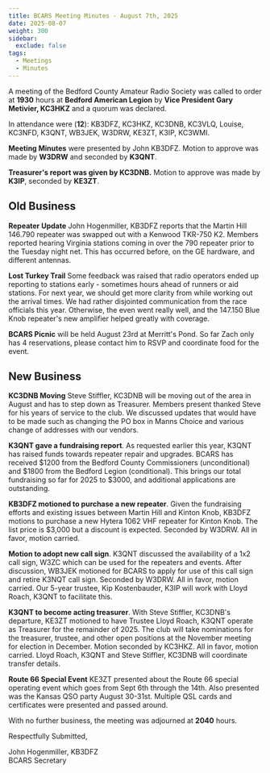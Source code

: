 ```yaml
---
title: BCARS Meeting Minutes - August 7th, 2025
date: 2025-08-07
weight: 300
sidebar:
  exclude: false
tags:
  - Meetings
  - Minutes
---
```


A meeting of the Bedford County Amateur Radio Society was called to order at **1930** hours at **Bedford American Legion** by **Vice President Gary Metivier, KC3HKZ** and a quorum was declared.

In attendance were (**12**): <!--more--> KB3DFZ, KC3HKZ, KC3DNB, KC3VLQ, Louise, KC3NFD, K3QNT, WB3JEK, W3DRW, KE3ZT, K3IP, KC3WMI.

**Meeting Minutes** were presented by John KB3DFZ. Motion to approve was made by **W3DRW** and seconded by **K3QNT**.

**Treasurer's report was given by KC3DNB.**  Motion to approve was made by **K3IP**, seconded by **KE3ZT**.

## Old Business

**Repeater Update** John Hogenmiller, KB3DFZ reports that the Martin Hill 146.790 repeater was swapped out with a Kenwood TKR-750 K2. Members reported hearing Virginia stations coming in over the 790 repeater prior to the Tuesday night net.  This has occurred before, on the GE hardware, and different antennas. 

**Lost Turkey Trail** Some feedback was raised that radio operators ended up reporting to stations early - sometimes hours ahead of runners or aid stations. For next year, we should get more clarity from while working out the arrival times. We had rather disjointed communication from the race officials this year. Otherwise, the even went really well, and the 147.150 Blue Knob repeater's new amplifier helped greatly with coverage.

**BCARS Picnic** will be held August 23rd at Merritt's Pond. So far Zach only has 4 reservations, please contact him to RSVP and coordinate food for the event.

## New Business

**KC3DNB Moving** Steve Stiffler, KC3DNB will be moving out of the area in August and has to step down as Treasurer. Members present thanked Steve for his years of service to the club. We discussed updates that would have to be made such as changing the PO box in Manns Choice and various change of addresses with our vendors.

**K3QNT gave a fundraising report**.  As requested earlier this year, K3QNT has raised funds towards repeater repair and upgrades. BCARS has received $1200 from the Bedford County Commissioners (unconditional) and $1800 from the Bedford Legion (conditional). This brings our total fundraising so far for 2025 to $3000, and additional applications are outstanding.

**KB3DFZ motioned to purchase a new repeater**. Given the fundraising efforts and existing issues between Martin Hill and Kinton Knob, KB3DFZ motions to purchase a new Hytera 1062 VHF repeater for Kinton Knob. The list price is $3,000 but a discount is expected. Seconded by W3DRW.  All in favor, motion carried.

**Motion to adopt new call sign**. K3QNT discussed the availability of a 1x2 call sign, W3ZC which can be used for the repeaters and events. After discussion, WB3JEK motioned for BCARS to apply for use of this call sign and retire K3NQT call sign. Seconded by W3DRW. All in favor, motion carried. Our 5-year trustee, Kip Kostenbauder, K3IP will work with Lloyd Roach, K3QNT to facilitate this.

**K3QNT to become acting treasurer**.  With Steve Stiffler, KC3DNB's departure, KE3ZT motioned to have Trustee Lloyd Roach, K3QNT operate as Treasurer for the remainder of 2025. The club will take nominations for the treasurer, trustee, and other open positions at the November meeting for election in December. Motion seconded by KC3HKZ. All in favor, motion carried. Lloyd Roach, K3QNT and Steve Stiffler, KC3DNB will coordinate transfer details.

**Route 66 Special Event** KE3ZT presented about the Route 66 special operating event which goes from Sept 6th through the 14th. Also presented was the Kansas QSO party August 30-31st.  Multiple QSL cards and certificates were presented and passed around.


With no further business, the meeting was adjourned at **2040** hours.

Respectfully Submitted,  


John Hogenmiller, KB3DFZ  
BCARS Secretary
